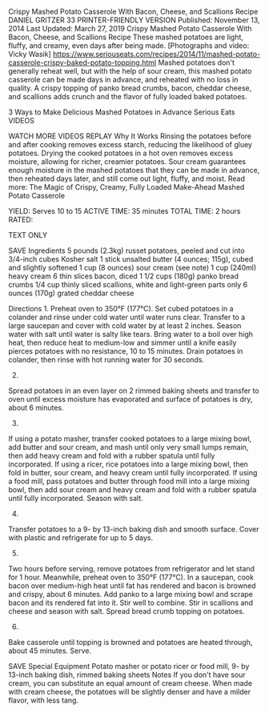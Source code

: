 Crispy Mashed Potato Casserole With Bacon, Cheese, and Scallions Recipe
DANIEL GRITZER
33     PRINTER-FRIENDLY VERSION
Published: November 13, 2014 Last Updated: March 27, 2019
Crispy Mashed Potato Casserole With Bacon, Cheese, and Scallions Recipe
These mashed potatoes are light, fluffy, and creamy, even days after being made. [Photographs and video: Vicky Wasik]
https://www.seriouseats.com/recipes/2014/11/mashed-potato-casserole-crispy-baked-potato-topping.html
Mashed potatoes don't generally reheat well, but with the help of sour cream, this mashed potato casserole can be made days in advance, and reheated with no loss in quality. A crispy topping of panko bread crumbs, bacon, cheddar cheese, and scallions adds crunch and the flavor of fully loaded baked potatoes.

3 Ways to Make Delicious Mashed Potatoes in Advance
Serious Eats
VIDEOS
   
WATCH MORE VIDEOS
REPLAY
Why It Works
Rinsing the potatoes before and after cooking removes excess starch, reducing the likelihood of gluey potatoes.
Drying the cooked potatoes in a hot oven removes excess moisture, allowing for richer, creamier potatoes.
Sour cream guarantees enough moisture in the mashed potatoes that they can be made in advance, then reheated days later, and still come out light, fluffy, and moist.
Read more: The Magic of Crispy, Creamy, Fully Loaded Make-Ahead Mashed Potato Casserole

YIELD:
Serves 10 to 15
ACTIVE TIME:
35 minutes
TOTAL TIME:
2 hours
RATED:
    
TEXT ONLY 
 
 
 SAVE
Ingredients
5 pounds (2.3kg) russet potatoes, peeled and cut into 3/4-inch cubes
Kosher salt
1 stick unsalted butter (4 ounces; 115g), cubed and slightly softened
1 cup (8 ounces) sour cream (see note)
1 cup (240ml) heavy cream
6 thin slices bacon, diced
1 1/2 cups (180g) panko bread crumbs
1/4 cup thinly sliced scallions, white and light-green parts only
6 ounces (170g) grated cheddar cheese

Directions
1.
Preheat oven to 350°F (177°C). Set cubed potatoes in a colander and rinse under cold water until water runs clear. Transfer to a large saucepan and cover with cold water by at least 2 inches. Season water with salt until water is salty like tears. Bring water to a boil over high heat, then reduce heat to medium-low and simmer until a knife easily pierces potatoes with no resistance, 10 to 15 minutes. Drain potatoes in colander, then rinse with hot running water for 30 seconds.

2.
Spread potatoes in an even layer on 2 rimmed baking sheets and transfer to oven until excess moisture has evaporated and surface of potatoes is dry, about 6 minutes.

3.
If using a potato masher, transfer cooked potatoes to a large mixing bowl, add butter and sour cream, and mash until only very small lumps remain, then add heavy cream and fold with a rubber spatula until fully incorporated. If using a ricer, rice potatoes into a large mixing bowl, then fold in butter, sour cream, and heavy cream until fully incorporated. If using a food mill, pass potatoes and butter through food mill into a large mixing bowl, then add sour cream and heavy cream and fold with a rubber spatula until fully incorporated. Season with salt.


4.
Transfer potatoes to a 9- by 13-inch baking dish and smooth surface. Cover with plastic and refrigerate for up to 5 days.


5.
Two hours before serving, remove potatoes from refrigerator and let stand for 1 hour. Meanwhile, preheat oven to 350°F (177°C). In a saucepan, cook bacon over medium-high heat until fat has rendered and bacon is browned and crispy, about 6 minutes. Add panko to a large mixing bowl and scrape bacon and its rendered fat into it. Stir well to combine. Stir in scallions and cheese and season with salt. Spread bread crumb topping on potatoes.


6.
Bake casserole until topping is browned and potatoes are heated through, about 45 minutes. Serve.

 SAVE
Special Equipment
Potato masher or potato ricer or food mill, 9- by 13-inch baking dish, rimmed baking sheets
Notes
If you don't have sour cream, you can substitute an equal amount of cream cheese. When made with cream cheese, the potatoes will be slightly denser and have a milder flavor, with less tang.